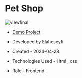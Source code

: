 # Pet Shop

![viewfinal](https://github.com/ElaheSeyfi/Toy-Web/assets/155986797/942571a9-40be-4853-975a-1a93067a63d4)

- [Demo Project](https://elaheseyfi.github.io/web-Pet-shop/)

- Developed by Elaheseyfi

- Created - 2024-04-28

- Technologies Used - Html , css

- Role - Frontend

